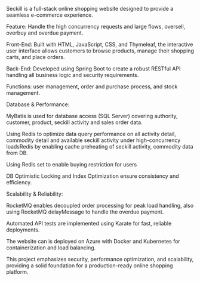 Seckill is a full-stack online shopping website designed to provide a seamless e-commerce experience.

Feature: Handle the high concurrency requests and large flows, oversell, overbuy and overdue payment.

Front-End:
Built with HTML, JavaScript, CSS, and Thymeleaf, the interactive user interface allows customers to browse products, manage their shopping carts, and place orders. 

Back-End:
Developed using Spring Boot to create a robust RESTful API handling all business logic and security requirements. 

Functions: user management, order and purchase process, and stock management.

Database & Performance:

MyBatis is used for database access (SQL Server) covering authority, customer, product, seckill activity and sales order data.

Using Redis to optimize data query performance on all activity detail, commodity detail and available seckill activity under high-concurrency loadsRedis by enabling  cache preheating of seckill activity, commodity data from DB.

Using Redis set to enable buying restriction for users 

DB Optimistic Locking and Index Optimization ensure consistency and efficiency.

Scalability & Reliability:

RocketMQ enables decoupled order processing for peak load handling, also using RocketMQ delayMessage to handle the overdue payment.

Automated API tests are implemented using Karate for fast, reliable deployments.

The website can is deployed on Azure with Docker and Kubernetes for containerization and load balancing.

This project emphasizes security, performance optimization, and scalability, providing a solid foundation for a production-ready online shopping platform.

